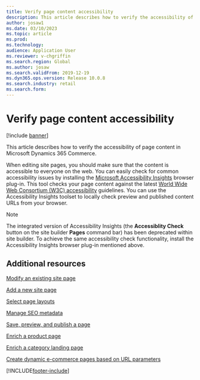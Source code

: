 ```yaml
---
title: Verify page content accessibility
description: This article describes how to verify the accessibility of page content in Microsoft Dynamics 365 Commerce.
author: josaw1
ms.date: 03/10/2023
ms.topic: article
ms.prod: 
ms.technology: 
audience: Application User
ms.reviewer: v-chgriffin
ms.search.region: Global
ms.author: josaw
ms.search.validFrom: 2019-12-19
ms.dyn365.ops.version: Release 10.0.8
ms.search.industry: retail
ms.search.form: 
---
```


# Verify page content accessibility

[!include [banner](includes/banner.md)]

This article describes how to verify the accessibility of page content in Microsoft Dynamics 365 Commerce.

When editing site pages, you should make sure that the content is accessible to everyone on the web. You can easily check for common accessibility issues by installing the [Microsoft Accessibility Insights](https://accessibilityinsights.io/) browser plug-in. This tool checks your page content against the latest [World Wide Web Consortium (W3C) accessibility](https://www.w3.org/standards/webdesign/accessibility) guidelines. You can use the Accessibility Insights toolset to locally check preview and published content URLs from your browser.

> [!NOTE]
> The integrated version of Accessibility Insights (the **Accessiblity Check** button on the site builder **Pages** command bar) has been deprecated within site builder. To achieve the same accessibility check functionality, install the Accessibility Insights browser plug-in mentioned above.

## Additional resources

[Modify an existing site page](modify-existing-page.md)

[Add a new site page](add-new-page.md)

[Select page layouts](select-page-layouts.md)

[Manage SEO metadata](manage-seo-metadata.md)

[Save, preview, and publish a page](save-preview-publish-page.md)

[Enrich a product page](enrich-product-page.md)

[Enrich a category landing page](enrich-category-page.md)

[Create dynamic e-commerce pages based on URL parameters](create-dynamic-pages.md)


[!INCLUDE[footer-include](../includes/footer-banner.md)]
